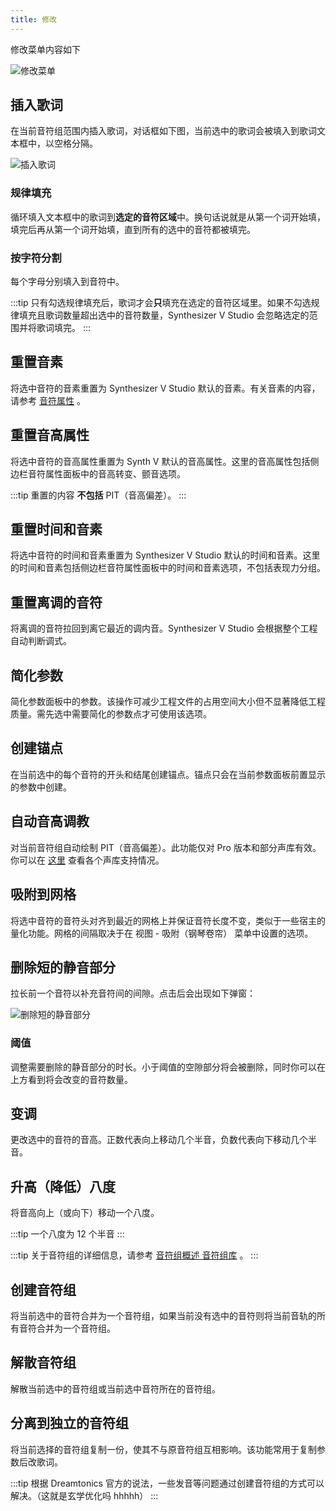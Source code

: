 ```yaml
---
title: 修改
---
```


修改菜单内容如下

![修改菜单](/docs/main_docs/menu/modify/1.png)

## 插入歌词

在当前音符组范围内插入歌词，对话框如下图，当前选中的歌词会被填入到歌词文本框中，以空格分隔。

![插入歌词](/docs/main_docs/menu/modify/2.png)

### 规律填充

循环填入文本框中的歌词到**选定的音符区域**中。换句话说就是从第一个词开始填，填完后再从第一个词开始填，直到所有的选中的音符都被填完。

### 按字符分割

每个字母分别填入到音符中。

:::tip
只有勾选规律填充后，歌词才会**只**填充在选定的音符区域里。如果不勾选规律填充且歌词数量超出选中的音符数量，Synthesizer V Studio 会忽略选定的范围并将歌词填完。
:::

## 重置音素

将选中音符的音素重置为 Synthesizer V Studio 默认的音素。有关音素的内容，请参考 [音符属性](../sidebar/settings.md) 。

## 重置音高属性

将选中音符的音高属性重置为 Synth V 默认的音高属性。这里的音高属性包括侧边栏音符属性面板中的音高转变、颤音选项。

:::tip
重置的内容 **不包括** PIT（音高偏差）。
:::

## 重置时间和音素

将选中音符的时间和音素重置为 Synthesizer V Studio 默认的时间和音素。这里的时间和音素包括侧边栏音符属性面板中的时间和音素选项，不包括表现力分组。

## 重置离调的音符

将离调的音符拉回到离它最近的调内音。Synthesizer V Studio 会根据整个工程自动判断调式。

## 简化参数

简化参数面板中的参数。该操作可减少工程文件的占用空间大小但不显著降低工程质量。需先选中需要简化的参数点才可使用该选项。

## 创建锚点

在当前选中的每个音符的开头和结尾创建锚点。锚点只会在当前参数面板前置显示的参数中创建。

## 自动音高调教

对当前音符组自动绘制 PIT（音高偏差）。此功能仅对 Pro 版本和部分声库有效。你可以在 [这里](../../speed_start/voice_data/about.md) 查看各个声库支持情况。

## 吸附到网格

将选中音符的音符头对齐到最近的网格上并保证音符长度不变，类似于一些宿主的量化功能。网格的间隔取决于在 视图 - 吸附（钢琴卷帘） 菜单中设置的选项。

## 删除短的静音部分

拉长前一个音符以补充音符间的间隙。点击后会出现如下弹窗：

![删除短的静音部分](/docs/main_docs/menu/modify/3.png)

### 阈值

调整需要删除的静音部分的时长。小于阈值的空隙部分将会被删除，同时你可以在上方看到将会改变的音符数量。

## 变调

更改选中的音符的音高。正数代表向上移动几个半音，负数代表向下移动几个半音。

## 升高（降低）八度

将音高向上（或向下）移动一个八度。

:::tip
一个八度为 12 个半音
:::

:::tip
关于音符组的详细信息，请参考 [音符组概述 音符组库](../sidebar/note_properties.md) 。
:::

## 创建音符组

将当前选中的音符合并为一个音符组，如果当前没有选中的音符则将当前音轨的所有音符合并为一个音符组。

## 解散音符组

解散当前选中的音符组或当前选中音符所在的音符组。

## 分离到独立的音符组

将当前选择的音符组复制一份，使其不与原音符组互相影响。该功能常用于复制参数后改歌词。

:::tip
根据 Dreamtonics 官方的说法，一些发音等问题通过创建音符组的方式可以解决。（这就是玄学优化吗 hhhhh）
:::